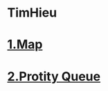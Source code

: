# TimHieu
# [1.Map](https://github.com/anhemdacap/TimHieu/blob/master/L%C3%BD%20Thuy%E1%BA%BFt/Map.md)  
# [2.Protity Queue](https://github.com/anhemdacap/TimHieu/blob/master/L%C3%BD%20Thuy%E1%BA%BFt/prority-queue.md)  
